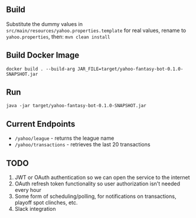 ## Build

Substitute the dummy values in `src/main/resources/yahoo.properties.template` for real values, rename to `yahoo.properties`, then:
`mvn clean install`

## Build Docker Image

`docker build . --build-arg JAR_FILE=target/yahoo-fantasy-bot-0.1.0-SNAPSHOT.jar`

## Run

`java -jar target/yahoo-fantasy-bot-0.1.0-SNAPSHOT.jar`

## Current Endpoints

- `/yahoo/league` - returns the league name
- `/yahoo/transactions` - retrieves the last 20 transactions

## TODO

1. JWT or OAuth authentication so we can open the service to the internet
2. OAuth refresh token functionality so user authorization isn't needed every hour
4. Some form of scheduling/polling, for notifications on transactions, playoff spot clinches, etc.
3. Slack integration
